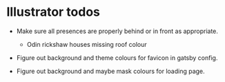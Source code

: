 # Illustrator todos
* Make sure all presences are properly behind or in front as appropriate.
    * Odin rickshaw houses missing roof colour

* Figure out background and theme colours for favicon in gatsby config.

* Figure out background and maybe mask colours for loading page.